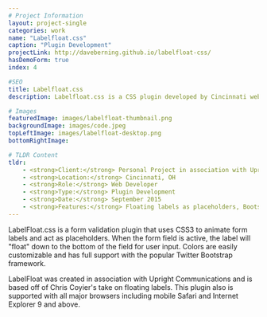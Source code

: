 ```yaml
---
# Project Information
layout: project-single
categories: work
name: "Labelfloat.css"
caption: "Plugin Development"
projectLink: http://daveberning.github.io/labelfloat-css/
hasDemoForm: true
index: 4

#SEO
title: Labelfloat.css
description: Labelfloat.css is a CSS plugin developed by Cincinnati web developer, Dave Berning. Easy form creation with full validation.

# Images
featuredImage: images/labelfloat-thumbnail.png
backgroundImage: images/code.jpeg
topLeftImage: images/labelfloat-desktop.png
bottomRightImage:

# TLDR Content
tldr:
    - <strong>Client:</strong> Personal Project in association with Upright Communications
    - <strong>Location:</strong> Cincinnati, OH
    - <strong>Role:</strong> Web Developer
    - <strong>Type:</strong> Plugin Development
    - <strong>Date:</strong> September 2015
    - <strong>Features:</strong> Floating labels as placeholders, Bootstrap, Chrome, Safari, Firefox, Opera, IE, and Edge support
---
```

LabelFloat.css is a form validation plugin that uses CSS3 to animate form labels and act as placeholders. When the form field is active, the label will "float" down to the bottom of the field for user input. Colors are easily customizable and has full support with the popular Twitter Bootstrap framework.

LabelFloat was created in association with Upright Communications and is based off of Chris Coyier's take on floating labels. This plugin also is supported with all major browsers including mobile Safari and Internet Explorer 9 and above.
